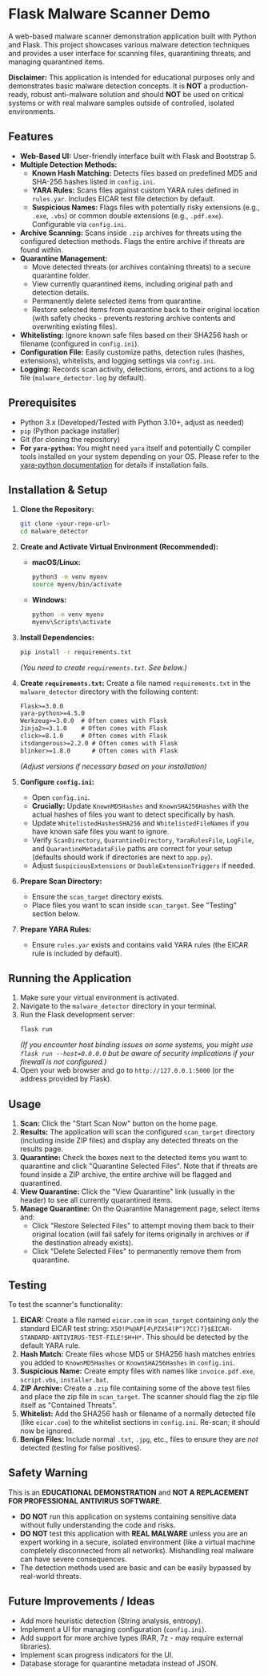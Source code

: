 # Flask Malware Scanner Demo

A web-based malware scanner demonstration application built with Python and Flask. This project showcases various malware detection techniques and provides a user interface for scanning files, quarantining threats, and managing quarantined items.

**Disclaimer:** This application is intended for educational purposes only and demonstrates basic malware detection concepts. It is **NOT** a production-ready, robust anti-malware solution and should **NOT** be used on critical systems or with real malware samples outside of controlled, isolated environments.

## Features

* **Web-Based UI:** User-friendly interface built with Flask and Bootstrap 5.
* **Multiple Detection Methods:**
    * **Known Hash Matching:** Detects files based on predefined MD5 and SHA-256 hashes listed in `config.ini`.
    * **YARA Rules:** Scans files against custom YARA rules defined in `rules.yar`. Includes EICAR test file detection by default.
    * **Suspicious Names:** Flags files with potentially risky extensions (e.g., `.exe`, `.vbs`) or common double extensions (e.g., `.pdf.exe`). Configurable via `config.ini`.
* **Archive Scanning:** Scans inside `.zip` archives for threats using the configured detection methods. Flags the entire archive if threats are found within.
* **Quarantine Management:**
    * Move detected threats (or archives containing threats) to a secure quarantine folder.
    * View currently quarantined items, including original path and detection details.
    * Permanently delete selected items from quarantine.
    * Restore selected items from quarantine back to their original location (with safety checks - prevents restoring archive contents and overwriting existing files).
* **Whitelisting:** Ignore known safe files based on their SHA256 hash or filename (configured in `config.ini`).
* **Configuration File:** Easily customize paths, detection rules (hashes, extensions), whitelists, and logging settings via `config.ini`.
* **Logging:** Records scan activity, detections, errors, and actions to a log file (`malware_detector.log` by default).

## Prerequisites
* Python 3.x (Developed/Tested with Python 3.10+, adjust as needed)
* `pip` (Python package installer)
* Git (for cloning the repository)
* **For `yara-python`:** You might need `yara` itself and potentially C compiler tools installed on your system depending on your OS. Please refer to the [yara-python documentation](https://yara-python.readthedocs.io/en/stable/gettingstarted.html#installing-yara-python) for details if installation fails.

## Installation & Setup

1.  **Clone the Repository:**
    ```bash
    git clone <your-repo-url>
    cd malware_detector
    ```

2.  **Create and Activate Virtual Environment (Recommended):**
    * **macOS/Linux:**
        ```bash
        python3 -m venv myenv
        source myenv/bin/activate
        ```
    * **Windows:**
        ```bash
        python -m venv myenv
        myenv\Scripts\activate
        ```

3.  **Install Dependencies:**
    ```bash
    pip install -r requirements.txt
    ```
    *(You need to create `requirements.txt`. See below.)*

4.  **Create `requirements.txt`:**
    Create a file named `requirements.txt` in the `malware_detector` directory with the following content:
    ```txt
    Flask>=3.0.0
    yara-python>=4.5.0
    Werkzeug>=3.0.0  # Often comes with Flask
    Jinja2>=3.1.0    # Often comes with Flask
    click>=8.1.0     # Often comes with Flask
    itsdangerous>=2.2.0 # Often comes with Flask
    blinker>=1.8.0      # Often comes with Flask
    ```
    *(Adjust versions if necessary based on your installation)*

5.  **Configure `config.ini`:**
    * Open `config.ini`.
    * **Crucially:** Update `KnownMD5Hashes` and `KnownSHA256Hashes` with the actual hashes of files you want to detect specifically by hash.
    * Update `WhitelistedHashesSHA256` and `WhitelistedFileNames` if you have known safe files you want to ignore.
    * Verify `ScanDirectory`, `QuarantineDirectory`, `YaraRulesFile`, `LogFile`, and `QuarantineMetadataFile` paths are correct for your setup (defaults should work if directories are next to `app.py`).
    * Adjust `SuspiciousExtensions` or `DoubleExtensionTriggers` if needed.

6.  **Prepare Scan Directory:**
    * Ensure the `scan_target` directory exists.
    * Place files you want to scan inside `scan_target`. See "Testing" section below.

7.  **Prepare YARA Rules:**
    * Ensure `rules.yar` exists and contains valid YARA rules (the EICAR rule is included by default).

## Running the Application

1.  Make sure your virtual environment is activated.
2.  Navigate to the `malware_detector` directory in your terminal.
3.  Run the Flask development server:
    ```bash
    flask run
    ```
    *(If you encounter host binding issues on some systems, you might use `flask run --host=0.0.0.0` but be aware of security implications if your firewall is not configured.)*
4.  Open your web browser and go to `http://127.0.0.1:5000` (or the address provided by Flask).

## Usage

1.  **Scan:** Click the "Start Scan Now" button on the home page.
2.  **Results:** The application will scan the configured `scan_target` directory (including inside ZIP files) and display any detected threats on the results page.
3.  **Quarantine:** Check the boxes next to the detected items you want to quarantine and click "Quarantine Selected Files". Note that if threats are found inside a ZIP archive, the entire archive will be flagged and quarantined.
4.  **View Quarantine:** Click the "View Quarantine" link (usually in the header) to see all currently quarantined items.
5.  **Manage Quarantine:** On the Quarantine Management page, select items and:
    * Click "Restore Selected Files" to attempt moving them back to their original location (will fail safely for items originally in archives or if the destination already exists).
    * Click "Delete Selected Files" to permanently remove them from quarantine.

## Testing

To test the scanner's functionality:

1.  **EICAR:** Create a file named `eicar.com` in `scan_target` containing *only* the standard EICAR test string: `X5O!P%@AP[4\PZX54(P^)7CC)7}$EICAR-STANDARD-ANTIVIRUS-TEST-FILE!$H+H*`. This should be detected by the default YARA rule.
2.  **Hash Match:** Create files whose MD5 or SHA256 hash matches entries you added to `KnownMD5Hashes` or `KnownSHA256Hashes` in `config.ini`.
3.  **Suspicious Name:** Create empty files with names like `invoice.pdf.exe`, `script.vbs`, `installer.bat`.
4.  **ZIP Archive:** Create a `.zip` file containing some of the above test files and place the zip file in `scan_target`. The scanner should flag the zip file itself as "Contained Threats".
5.  **Whitelist:** Add the SHA256 hash or filename of a normally detected file (like `eicar.com`) to the whitelist sections in `config.ini`. Re-scan; it should now be ignored.
6.  **Benign Files:** Include normal `.txt`, `.jpg`, etc., files to ensure they are *not* detected (testing for false positives).

## <i class="bi bi-exclamation-triangle-fill text-danger"></i> Safety Warning

This is an **EDUCATIONAL DEMONSTRATION** and **NOT A REPLACEMENT FOR PROFESSIONAL ANTIVIRUS SOFTWARE**.

* **DO NOT** run this application on systems containing sensitive data without fully understanding the code and risks.
* **DO NOT** test this application with **REAL MALWARE** unless you are an expert working in a secure, isolated environment (like a virtual machine completely disconnected from all networks). Mishandling real malware can have severe consequences.
* The detection methods used are basic and can be easily bypassed by real-world threats.

## Future Improvements / Ideas

* Add more heuristic detection (String analysis, entropy).
* Implement a UI for managing configuration (`config.ini`).
* Add support for more archive types (RAR, 7z - may require external libraries).
* Implement scan progress indicators for the UI.
* Database storage for quarantine metadata instead of JSON.
